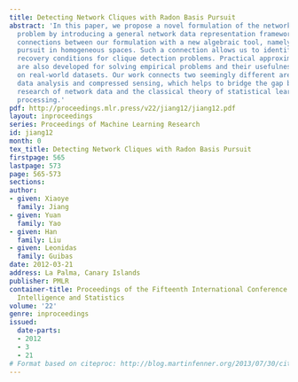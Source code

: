 ```yaml
---
title: Detecting Network Cliques with Radon Basis Pursuit
abstract: 'In this paper, we propose a novel formulation of the network clique detection
  problem by introducing a general network data representation framework. We show
  connections between our formulation with a new algebraic tool, namely Radon basis
  pursuit in homogeneous spaces. Such a connection allows us to identify rigorous
  recovery conditions for clique detection problems. Practical approximation algorithms
  are also developed for solving empirical problems and their usefulness is demonstrated
  on real-world datasets. Our work connects two seemingly different areas: network
  data analysis and compressed sensing, which helps to bridge the gap between the
  research of network data and the classical theory of statistical learning and signal
  processing.'
pdf: http://proceedings.mlr.press/v22/jiang12/jiang12.pdf
layout: inproceedings
series: Proceedings of Machine Learning Research
id: jiang12
month: 0
tex_title: Detecting Network Cliques with Radon Basis Pursuit
firstpage: 565
lastpage: 573
page: 565-573
sections: 
author:
- given: Xiaoye
  family: Jiang
- given: Yuan
  family: Yao
- given: Han
  family: Liu
- given: Leonidas
  family: Guibas
date: 2012-03-21
address: La Palma, Canary Islands
publisher: PMLR
container-title: Proceedings of the Fifteenth International Conference on Artificial
  Intelligence and Statistics
volume: '22'
genre: inproceedings
issued:
  date-parts:
  - 2012
  - 3
  - 21
# Format based on citeproc: http://blog.martinfenner.org/2013/07/30/citeproc-yaml-for-bibliographies/
---
```

